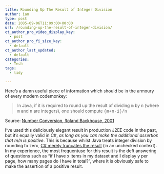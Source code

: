 ```yaml
---
title: Rounding Up The Result of Integer Division
author: ian
type: post
date: 2005-09-06T11:09:00+00:00
url: /rounding-up-the-result-of-integer-division/
ct_author_pro_video_display_key:
  - post
ct_author_pro_fi_size_key:
  - default
ct_author_last_updated:
  - default
categories:
  - Tech
tags:
  - tidy

---
```

<!--kg-card-begin: html-->

Here&#8217;s a damn useful piece of information which should be in the armoury of every modern codemonkey:

<blockquote dir="ltr">
  <p>
    In Java, if it is required to round up the result of dividing <font face="Courier New">m</font> by <font face="Courier New">n</font> (where <font face="Courier New">m</font> and <font face="Courier New">n</font> are integers), one should compute <font face="Courier New">(m+n-1)/n</font>
  </p>
</blockquote>

<p dir="ltr">
  Source: <a href="http://www.cs.nott.ac.uk/%7Ercb/G51MPC/slides/NumberLogic.pdf">Number Conversion, Roland Backhouse, 2001</a>
</p>

I&#8217;ve used this deliciously elegant result in production J2EE code in the past, but it&#8217;s equally valid in C#, _as long as you can make the additional assertion that m/n is positive_. This is because whilst Java treats integer division by rounding to zero, [C# merely truncates the result][1] (in an unchecked context). In my experience, the most frequentuse for this result is the deft answering of questions such as &#8220;if I have x items in my dataset and I display y per page, how many pages do I have in total?&#8221;, where it is obviously safe to make the assertion of a positive result.

<!--kg-card-end: html-->

 [1]: http://msdn2.microsoft.com/library/6a71f45d%28en-us,vs.80%29.aspx